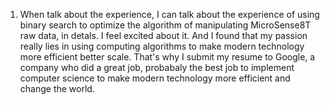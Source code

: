 1. When talk about the experience, I can talk about the experience of using binary search to optimize the algorithm of 
manipulating MicroSense8T raw data, in detals.  I feel excited about it. And I found that my passion really lies in using
computing algorithms to make modern technology more efficient better scale.  That's why I submit my resume to Google, a company
who did a great job, probabaly the best job to implement computer science to make modern technology more efficient and change the world.
